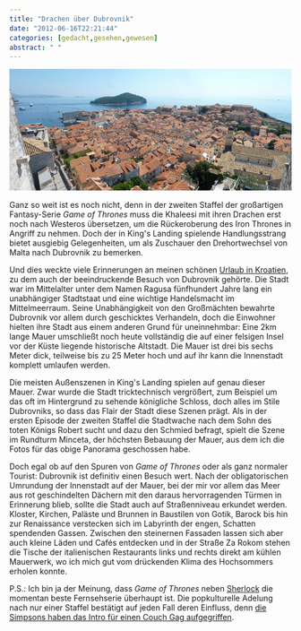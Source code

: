 ```yaml
---
title: "Drachen über Dubrovnik"
date: "2012-06-16T22:21:44"
categories: [gedacht,gesehen,gewesen]
abstract: " "
---
```


![Dubrovnik](dubrovnik.jpg)

Ganz so weit ist es noch nicht, denn in der zweiten Staffel der großartigen Fantasy-Serie *Game of Thrones* muss die Khaleesi mit ihren Drachen erst noch nach Westeros übersetzen, um die Rückeroberung des Iron Thrones in Angriff zu nehmen. Doch der in King's Landing spielende Handlungsstrang bietet ausgiebig Gelegenheiten, um als Zuschauer den Drehortwechsel von Malta nach Dubrovnik zu bemerken.

Und dies weckte viele Erinnerungen an meinen schönen [Urlaub in Kroatien](/2010/10/04/der-glockenturm-im-diokletianspalast-split/), zu dem auch der beeindruckende Besuch von Dubrovnik gehörte. Die Stadt war im Mittelalter unter dem Namen Ragusa fünfhundert Jahre lang ein unabhängiger Stadtstaat und eine wichtige Handelsmacht im Mittelmeerraum. Seine Unabhängigkeit von den Großmächten bewahrte Dubrovnik vor allem durch geschicktes Verhandeln, doch die Einwohner hielten ihre Stadt aus einem anderen Grund für uneinnehmbar: Eine 2km lange Mauer umschließt noch heute vollständig die auf einer felsigen Insel vor der Küste liegende historische Altstadt. Die Mauer ist drei bis sechs Meter dick, teilweise bis zu 25 Meter hoch und auf ihr kann die Innenstadt komplett umlaufen werden.

Die meisten Außenszenen in King's Landing spielen auf genau dieser Mauer. Zwar wurde die Stadt tricktechnisch vergrößert, zum Beispiel um das oft im Hintergrund zu sehende königliche Schloss, doch alles im Stile Dubrovniks, so dass das Flair der Stadt diese Szenen prägt. Als in der ersten Episode der zweiten Staffel die Stadtwache nach dem Sohn des toten Königs Robert sucht und dazu den Schmied befragt, spielt die Szene im Rundturm Minceta, der höchsten Bebauung der Mauer, aus dem ich die Fotos für das obige Panorama geschossen habe.

Doch egal ob auf den Spuren von *Game of Thrones* oder als ganz normaler Tourist: Dubrovnik ist definitiv einen Besuch wert. Nach der obligatorischen Umrundung der Innenstadt auf der Mauer, bei der mir vor allem das Meer aus rot geschindelten Dächern mit den daraus hervorragenden Türmen in Erinnerung blieb, sollte die Stadt auch auf Straßenniveau erkundet werden. Kloster, Kirchen, Paläste und Brunnen in Baustilen von Gotik, Barock bis hin zur Renaissance verstecken sich im Labyrinth der engen, Schatten spendenden Gassen. Zwischen den steinernen Fassaden lassen sich aber auch kleine Läden und Cafés entdecken und in der Straße Za Rokom stehen die Tische der italienischen Restaurants links und rechts direkt am kühlen Mauerwerk, wo ich mich gut vom drückenden Klima des Hochsommers erholen konnte.

P.S.: Ich bin ja der Meinung, dass *Game of Thrones* neben [Sherlock](/blog/?s=sherlock) die momentan beste Fernsehserie überhaupt ist. Die popkulturelle Adelung nach nur einer Staffel bestätigt auf jeden Fall deren Einfluss, denn [die Simpsons haben das Intro für einen Couch Gag aufgegriffen](http://io9.com/5890410/watch-the-simpsons-game-of-thrones-intro).
